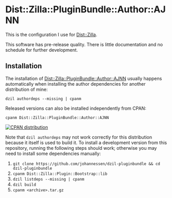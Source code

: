 Dist::Zilla::PluginBundle::Author::AJNN
=======================================

This is the configuration I use for [Dist::Zilla][].

This software has pre-release quality. There is little documentation
and no schedule for further development.

[Dist::Zilla]: https://metacpan.org/release/Dist-Zilla


Installation
------------

The installation of
[Dist::Zilla::PluginBundle::Author::AJNN](https://metacpan.org/release/Dist-Zilla-PluginBundle-Author-AJNN)
usually happens automatically when installing the author dependencies
for another distribution of mine:

    dzil authordeps --missing | cpanm

Released versions can also be installed independently from CPAN:

    cpanm Dist::Zilla::PluginBundle::Author::AJNN

[![CPAN distribution](https://badge.fury.io/pl/Dist-Zilla-PluginBundle-Author-AJNN.svg)](https://badge.fury.io/pl/Dist-Zilla-PluginBundle-Author-AJNN)

Note that `dzil authordeps` may not work correctly for this distribution
because it itself is used to build it. To install a development version
from this repository, running the following steps should work; otherwise
you may need to install some dependencies manually:

1. `git clone https://github.com/johannessen/dzil-pluginbundle && cd dzil-pluginbundle`
1. `cpanm Dist::Zilla::Plugin::Bootstrap::lib`
1. `dzil listdeps --missing | cpanm`
1. `dzil build`
1. `cpanm <archive>.tar.gz`
